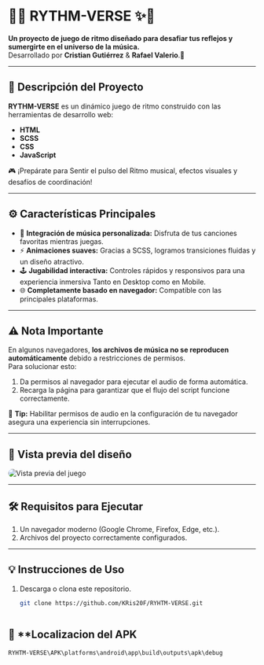 # 🎵✨ **RYTHM-VERSE** ✨🎵

**Un proyecto de juego de ritmo diseñado para desafiar tus reflejos y sumergirte en el universo de la música.**  
Desarrollado por **Cristian Gutiérrez** & **Rafael Valerio**.🎵

---

## 🚀 **Descripción del Proyecto**
**RYTHM-VERSE** es un dinámico juego de ritmo construido con las herramientas de desarrollo web:  
- **HTML**  
- **SCSS**  
- **CSS**  
- **JavaScript**

🎮 ¡Prepárate para Sentir el pulso del Ritmo musical, efectos visuales y desafíos de coordinación!  

---

## ⚙️ **Características Principales**
- 🎵 **Integración de música personalizada:** Disfruta de tus canciones favoritas mientras juegas.  
- ⚡ **Animaciones suaves:** Gracias a SCSS, logramos transiciones fluidas y un diseño atractivo.  
- 🕹️ **Jugabilidad interactiva:** Controles rápidos y responsivos para una experiencia inmersiva Tanto en Desktop como en Mobile.  
- 🌐 **Completamente basado en navegador:** Compatible con las principales plataformas.  

---

## ⚠️ **Nota Importante**
En algunos navegadores, **los archivos de música no se reproducen automáticamente** debido a restricciones de permisos.  
Para solucionar esto:
1. Da permisos al navegador para ejecutar el audio de forma automática.
2. Recarga la página para garantizar que el flujo del script funcione correctamente.  

🔑 **Tip:** Habilitar permisos de audio en la configuración de tu navegador asegura una experiencia sin interrupciones.

---

## 🎨 **Vista previa del diseño**
<img src="assets/img/demo2.gif" alt="Vista previa del juego" style="border-radius: 10px;">

---

## 🛠️ **Requisitos para Ejecutar**
1. Un navegador moderno (Google Chrome, Firefox, Edge, etc.).
2. Archivos del proyecto correctamente configurados.

---

## 💡 **Instrucciones de Uso**
1. Descarga o clona este repositorio.  
   ```bash
   git clone https://github.com/KRis20F/RYHTM-VERSE.git



## 🤖 **Localizacion del APK

   ```bash
   RYHTM-VERSE\APK\platforms\android\app\build\outputs\apk\debug

